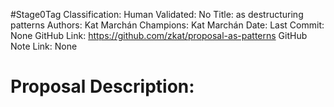 #Stage0Tag
Classification:
Human Validated: No
Title: as destructuring patterns
Authors: Kat Marchán
Champions: Kat Marchán
Date: 
Last Commit: None
GitHub Link: https://github.com/zkat/proposal-as-patterns
GitHub Note Link: None

# Proposal Description:
